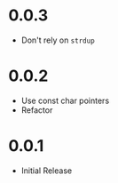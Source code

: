
# 0.0.3

  * Don't rely on `strdup`

# 0.0.2

  * Use const char pointers
  * Refactor

# 0.0.1

  * Initial Release
